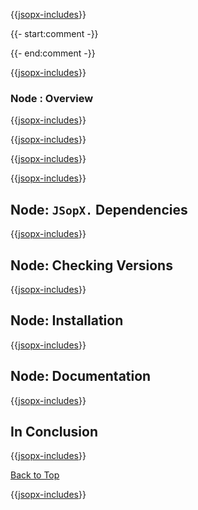 ﻿{{[jsopx-includes](AllGlobal/Master/Includes/Template/Technologies/Node/Header.md)}}

{{- start:comment -}}
<!-- START JSOPX NOVA DOCX HEADER
group: 'Technologies'
subGroup: 'Node'
isDraft: true
isProductionReady: true
toc: true
END JSOPX NOVA DOCX HEADER -->
{{- end:comment -}}

{{[jsopx-includes](AllGlobal/Master/Includes/Common/Draft-Notice.md)}}


### Node : Overview

{{[jsopx-includes](AllGlobal/Master/Includes/Template/Technologies/Node/Overview.md)}}

{{[jsopx-includes](AllGlobal/Master/Includes/Common/Current-Phase.md)}}

{{[jsopx-includes](AllGlobal/Master/Includes/Template/Technologies/Node/BodyContent.md)}}

{{[jsopx-includes](AllGlobal/Master/Includes/Common/Alerts-Current.md)}}


## Node: `JSopX.` Dependencies

{{[jsopx-includes](AllGlobal/Master/Includes/Template/Technologies/Node/JsopxDependencies.md)}}


## Node: Checking Versions

{{[jsopx-includes](AllGlobal/Master/Includes/Template/Technologies/Node/CheckingVersions.md)}}


## Node: Installation

{{[jsopx-includes](AllGlobal/Master/Includes/Template/Technologies/Node/Installation.md)}}

## Node: Documentation

{{[jsopx-includes](AllGlobal/Master/Includes/Template/Technologies/Node/Documentation.md)}}

## In Conclusion

{{[jsopx-includes](AllGlobal/Master/Includes/Template/Technologies/Node/InConclusion.md)}}

[Back to Top](#table-of-contents)

{{[jsopx-includes](AllGlobal/Master/Includes/Layout/Footer.md)}}